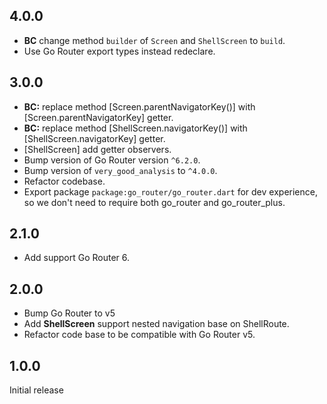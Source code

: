 4.0.0
-----

+ **BC** change method `builder` of `Screen` and `ShellScreen` to `build`.
+ Use Go Router export types instead redeclare.

3.0.0
-----

+ **BC:** replace method [Screen.parentNavigatorKey()] with [Screen.parentNavigatorKey] getter.
+ **BC:** replace method [ShellScreen.navigatorKey()] with [ShellScreen.navigatorKey] getter.
+ [ShellScreen] add getter observers.
+ Bump version of Go Router version `^6.2.0`.
+ Bump version of `very_good_analysis` to `^4.0.0`.
+ Refactor codebase.
+ Export package `package:go_router/go_router.dart` for dev experience, so we don't need to require both go_router and
  go_router_plus.

2.1.0
-----

+ Add support Go Router 6.

2.0.0
-----

+ Bump Go Router to v5
+ Add **ShellScreen** support nested navigation base on ShellRoute.
+ Refactor code base to be compatible with Go Router v5.

1.0.0
-----
Initial release